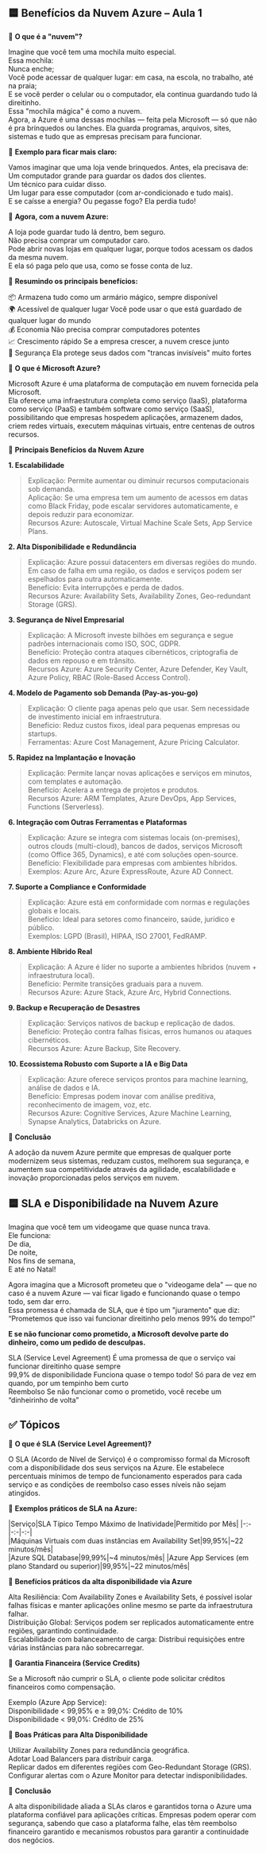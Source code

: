 ## 🟦 **Benefícios da Nuvem Azure – Aula 1**  
  
🔹 **O que é a "nuvem"?**  
  
Imagine que você tem uma mochila muito especial.  
Essa mochila:  
Nunca enche;  
Você pode acessar de qualquer lugar: em casa, na escola, no trabalho, até na praia;  
E se você perder o celular ou o computador, ela continua guardando tudo lá direitinho.  
Essa "mochila mágica" é como a nuvem.  
Agora, a Azure é uma dessas mochilas — feita pela Microsoft — só que não é pra brinquedos ou lanches. Ela guarda programas, arquivos, sites, sistemas e tudo que as empresas precisam para funcionar.  
  
🔹 **Exemplo para ficar mais claro:**  
  
Vamos imaginar que uma loja vende brinquedos. Antes, ela precisava de:  
Um computador grande para guardar os dados dos clientes.  
Um técnico para cuidar disso.  
Um lugar para esse computador (com ar-condicionado e tudo mais).  
E se caísse a energia? Ou pegasse fogo? Ela perdia tudo!  
  
🔹 **Agora, com a nuvem Azure:**  
  
A loja pode guardar tudo lá dentro, bem seguro.  
Não precisa comprar um computador caro.  
Pode abrir novas lojas em qualquer lugar, porque todos acessam os dados da mesma nuvem.  
E ela só paga pelo que usa, como se fosse conta de luz.  
  
🔹 **Resumindo os principais benefícios:**  
  
📦 Armazena tudo	como um armário mágico, sempre disponível  
🌍 Acessível de qualquer lugar	Você pode usar o que está guardado de qualquer lugar do mundo  
💰 Economia	Não precisa comprar computadores potentes  
📈 Crescimento rápido	Se a empresa crescer, a nuvem cresce junto  
🔐 Segurança	Ela protege seus dados com "trancas invisíveis" muito fortes  

🔹 **O que é Microsoft Azure?**  

Microsoft Azure é uma plataforma de computação em nuvem fornecida pela Microsoft.  
Ela oferece uma infraestrutura completa como serviço (IaaS), plataforma como serviço (PaaS) e também software como serviço (SaaS), possibilitando que empresas hospedem aplicações, armazenem dados, criem redes virtuais, executem máquinas virtuais, entre centenas de outros recursos.  
  
🔹 **Principais Benefícios da Nuvem Azure**  
  
**1. Escalabilidade**  
> Explicação: Permite aumentar ou diminuir recursos computacionais sob demanda.  
> Aplicação: Se uma empresa tem um aumento de acessos em datas como Black Friday, pode escalar servidores automaticamente, e depois reduzir para economizar.  
> Recursos Azure: Autoscale, Virtual Machine Scale Sets, App Service Plans.  
  
**2. Alta Disponibilidade e Redundância**  
> Explicação: Azure possui datacenters em diversas regiões do mundo. Em caso de falha em uma região, os dados e serviços podem ser espelhados para outra automaticamente.  
> Benefício: Evita interrupções e perda de dados.  
> Recursos Azure: Availability Sets, Availability Zones, Geo-redundant Storage (GRS).  

**3. Segurança de Nível Empresarial**  
> Explicação: A Microsoft investe bilhões em segurança e segue padrões internacionais como ISO, SOC, GDPR.  
> Benefício: Proteção contra ataques cibernéticos, criptografia de dados em repouso e em trânsito.  
> Recursos Azure: Azure Security Center, Azure Defender, Key Vault, Azure Policy, RBAC (Role-Based Access Control).  

**4. Modelo de Pagamento sob Demanda (Pay-as-you-go)**  
> Explicação: O cliente paga apenas pelo que usar. Sem necessidade de investimento inicial em infraestrutura.  
> Benefício: Reduz custos fixos, ideal para pequenas empresas ou startups.  
> Ferramentas: Azure Cost Management, Azure Pricing Calculator.  

**5. Rapidez na Implantação e Inovação**  
> Explicação: Permite lançar novas aplicações e serviços em minutos, com templates e automação.  
> Benefício: Acelera a entrega de projetos e produtos.  
> Recursos Azure: ARM Templates, Azure DevOps, App Services, Functions (Serverless).  

**6. Integração com Outras Ferramentas e Plataformas**  
> Explicação: Azure se integra com sistemas locais (on-premises), outros clouds (multi-cloud), bancos de dados, serviços Microsoft (como Office 365, Dynamics), e até com soluções open-source.  
> Benefício: Flexibilidade para empresas com ambientes híbridos.  
> Exemplos: Azure Arc, Azure ExpressRoute, Azure AD Connect.  

**7. Suporte a Compliance e Conformidade**  
> Explicação: Azure está em conformidade com normas e regulações globais e locais.  
> Benefício: Ideal para setores como financeiro, saúde, jurídico e público.  
> Exemplos: LGPD (Brasil), HIPAA, ISO 27001, FedRAMP.  

**8. Ambiente Híbrido Real**  
> Explicação: A Azure é líder no suporte a ambientes híbridos (nuvem + infraestrutura local).  
> Benefício: Permite transições graduais para a nuvem.  
> Recursos Azure: Azure Stack, Azure Arc, Hybrid Connections.  

**9. Backup e Recuperação de Desastres**  
> Explicação: Serviços nativos de backup e replicação de dados.  
> Benefício: Proteção contra falhas físicas, erros humanos ou ataques cibernéticos.  
> Recursos Azure: Azure Backup, Site Recovery.  

**10. Ecossistema Robusto com Suporte a IA e Big Data**  
> Explicação: Azure oferece serviços prontos para machine learning, análise de dados e IA.  
> Benefício: Empresas podem inovar com análise preditiva, reconhecimento de imagem, voz, etc.  
> Recursos Azure: Cognitive Services, Azure Machine Learning, Synapse Analytics, Databricks on Azure.  

🔹 **Conclusão**  
  
A adoção da nuvem Azure permite que empresas de qualquer porte modernizem seus sistemas, reduzam custos, melhorem sua segurança, e aumentem sua competitividade através da agilidade, 
escalabilidade e inovação proporcionadas pelos serviços em nuvem.  

## 🟦 **SLA e Disponibilidade na Nuvem Azure**  

Imagina que você tem um videogame que quase nunca trava.  
Ele funciona:  
De dia,  
De noite,  
Nos fins de semana,  
E até no Natal!  

Agora imagina que a Microsoft prometeu que o "videogame dela" — que no caso é a nuvem Azure — vai ficar ligado e funcionando quase o tempo todo, sem dar erro.  
Essa promessa é chamada de SLA, que é tipo um "juramento" que diz:  
“Prometemos que isso vai funcionar direitinho pelo menos 99% do tempo!”  

**E se não funcionar como prometido, a Microsoft devolve parte do dinheiro, como um pedido de desculpas.**  

SLA (Service Level Agreement)	É uma promessa de que o serviço vai funcionar direitinho quase sempre  
99,9% de disponibilidade	Funciona quase o tempo todo! Só para de vez em quando, por um tempinho bem curto  
Reembolso	Se não funcionar como o prometido, você recebe um “dinheirinho de volta”  

## ✅ **Tópicos**  
  
🔹 **O que é SLA (Service Level Agreement)?**  
  
O SLA (Acordo de Nível de Serviço) é o compromisso formal da Microsoft com a disponibilidade dos seus serviços na Azure. Ele estabelece percentuais mínimos de tempo de funcionamento 
esperados para cada serviço e as condições de reembolso caso esses níveis não sejam atingidos.  
  
🔹 **Exemplos práticos de SLA na Azure:**  
  
|Serviço|SLA Típico	Tempo Máximo de Inatividade|Permitido por Mês|
|-:-|-:-|-:-|  
|Máquinas Virtuais com duas instâncias em Availability Set|99,95%|~22 minutos/mês|  
|Azure SQL Database|99,99%|~4 minutos/mês|
|Azure App Services (em plano Standard ou superior)|99,95%|~22 minutos/mês|

🔹 **Benefícios práticos da alta disponibilidade via Azure**  

Alta Resiliência: Com Availability Zones e Availability Sets, é possível isolar falhas físicas e manter aplicações online mesmo se parte da infraestrutura falhar.  
Distribuição Global: Serviços podem ser replicados automaticamente entre regiões, garantindo continuidade.  
Escalabilidade com balanceamento de carga: Distribui requisições entre várias instâncias para não sobrecarregar.  

🔹 **Garantia Financeira (Service Credits)**  

Se a Microsoft não cumprir o SLA, o cliente pode solicitar créditos financeiros como compensação.  

Exemplo (Azure App Service):  
Disponibilidade < 99,95% e ≥ 99,0%: Crédito de 10%  
Disponibilidade < 99,0%: Crédito de 25%  

🔹 **Boas Práticas para Alta Disponibilidade**   

Utilizar Availability Zones para redundância geográfica.  
Adotar Load Balancers para distribuir carga.  
Replicar dados em diferentes regiões com Geo-Redundant Storage (GRS).  
Configurar alertas com o Azure Monitor para detectar indisponibilidades.  

🔹 **Conclusão**  

A alta disponibilidade aliada a SLAs claros e garantidos torna o Azure uma plataforma confiável para aplicações críticas. Empresas podem operar com segurança, sabendo que caso a 
plataforma falhe, elas têm reembolso financeiro garantido e mecanismos robustos para garantir a continuidade dos negócios.
